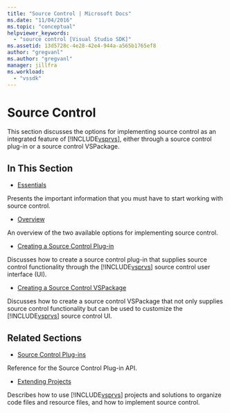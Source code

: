 ```yaml
---
title: "Source Control | Microsoft Docs"
ms.date: "11/04/2016"
ms.topic: "conceptual"
helpviewer_keywords:
  - "source control [Visual Studio SDK]"
ms.assetid: 13d5728c-4e28-42e4-944a-a565b1765ef8
author: "gregvanl"
ms.author: "gregvanl"
manager: jillfra
ms.workload:
  - "vssdk"
---
```

# Source Control
This section discusses the options for implementing source control as an integrated feature of [!INCLUDE[vsprvs](../../code-quality/includes/vsprvs_md.md)], either through a source control plug-in or a source control VSPackage.

## In This Section
- [Essentials](../../extensibility/internals/source-control-integration-essentials.md)

 Presents the important information that you must have to start working with source control.

- [Overview](../../extensibility/internals/source-control-integration-overview.md)

 An overview of the two available options for implementing source control.

- [Creating a Source Control Plug-in](../../extensibility/internals/creating-a-source-control-plug-in.md)

 Discusses how to create a source control plug-in that supplies source control functionality through the [!INCLUDE[vsprvs](../../code-quality/includes/vsprvs_md.md)] source control user interface (UI).

- [Creating a Source Control VSPackage](../../extensibility/internals/creating-a-source-control-vspackage.md)

 Discusses how to create a source control VSPackage that not only supplies source control functionality but can be used to customize the [!INCLUDE[vsprvs](../../code-quality/includes/vsprvs_md.md)] source control UI.

## Related Sections
- [Source Control Plug-ins](../../extensibility/source-control-plug-ins.md)

 Reference for the Source Control Plug-in API.

- [Extending Projects](../../extensibility/extending-projects.md)

 Describes how to use [!INCLUDE[vsprvs](../../code-quality/includes/vsprvs_md.md)] projects and solutions to organize code files and resource files, and how to implement source control.